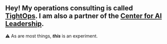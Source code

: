 Hey!
My operations consulting is called [TightOps](https://tightops.com). 
I am also a partner of the [Center for AI Leadership](https://centreforaileadership.org/).
---  
⚠️ As are most things, _**this**_ is an experiment.

